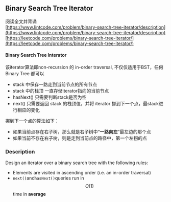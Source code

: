## Binary Search Tree Iterator

阅读全文并背诵  
[https://www.lintcode.com/problem/binary-search-tree-iterator/description](https://www.lintcode.com/problem/binary-search-tree-iterator/description)  
[https://leetcode.com/problems/binary-search-tree-iterator/](https://leetcode.com/problems/binary-search-tree-iterator/)

#### Binary Search Tree Interator

该iterator算法即non-recursion 的 in-order traversal, 不仅仅适用于BST，任何Binary Tree 都可以

* stack 中保存一路走到当前节点的所有节点
* stack 中的栈顶 一直存储iterator指向的当前节点
* hasNext\(\) 只需要判断stack是否为空
* next\(\) 只需要返回 stack 的栈顶值，并将 iterator 挪到下一个点，最stack进行相应的变化

挪到下一个点的算法如下：

* 如果当前点存在右子树，那么就是右子树中“**一路向左**”最左边的那个点
* 如果当前不存在右子树，则是走到当前点的路径中，第一个左拐的点

### Description

Design an iterator over a binary search tree with the following rules:

* Elements are visited in ascending order (i.e. an in-order traversal)
* `next()`and`hasNext()`queries run in $$O(1)$$ time in **average**
 



